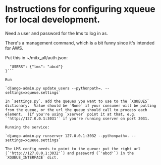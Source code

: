 # Instructions for configuring xqueue for local development.

Need a user and password for the lms to log in as.

There's a management command, which is a bit funny since it's intended for AWS.

Put this in ~/mitx_all/auth.json:

```{
  "USERS": {"lms": "abcd"}
}```

Run 

`django-admin.py update_users --pythonpath=. --settings=xqueue.settings`

In `settings.py`, add the queues you want to use to the `XQUEUES` dictionary.  Value should be `None` if your consumer will be pulling from the queue, or the url the queue should call to process each element.  (If you're using `xserver` point it at that, e.g. `'http://127.0.0.1:3031'` if you're running xserver on port 3031.

Running the service:

`django-admin.py runserver 127.0.0.1:3032 --pythonpath=. --settings=xqueue.settings`

The LMS config needs to point to the queue: put the right url (`'http://127.0.0.1:3032'`) and password (`'abcd'`) in the `XQUEUE_INTERFACE` dict.
